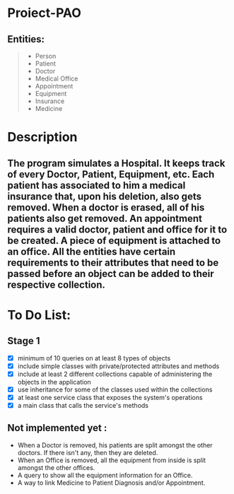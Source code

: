 # Proiect-PAO

## Entities:

>* Person
>* Patient
>* Doctor
>* Medical Office
>* Appointment
>* Equipment
>* Insurance
>* Medicine

# Description

## The program simulates a Hospital. It keeps track of every Doctor, Patient, Equipment, etc. Each patient has associated to him a medical insurance that, upon his deletion, also gets removed. When a doctor is erased, all of his patients also get removed. An appointment requires a valid doctor, patient and office for it to be created. A piece of equipment is attached to an office. All the entities have certain requirements to their attributes that need to be passed before an object can be added to their respective collection.

# To Do List:

## Stage 1

- [x]  minimum of 10 queries on at least 8 types of objects
- [x]  include simple classes with private/protected attributes and methods
- [x]  include at least 2 different collections capable of administering the objects in the application
- [x]  use inheritance for some of the classes used within the collections
- [x]  at least one service class that exposes the system's operations
- [x]  a main class that calls the service's methods

## Not implemented yet :
* When a Doctor is removed, his patients are split amongst the other doctors. If there isn't any, then they are deleted.
* When an Office is removed, all the equipment from inside is split amongst the other offices.
* A query to show all the equipment information for an Office.
* A way to link Medicine to Patient Diagnosis and/or Appointment.
